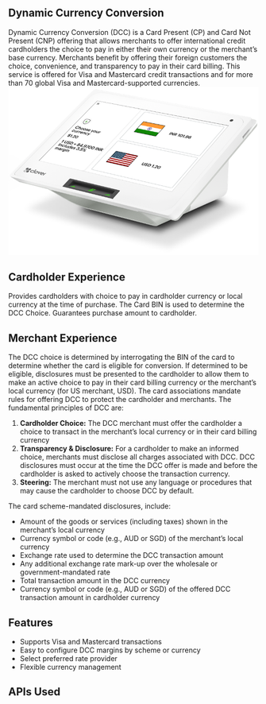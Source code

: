 ## Dynamic Currency Conversion

Dynamic Currency Conversion (DCC) is a Card Present (CP) and Card Not Present (CNP) offering that allows merchants to offer international credit cardholders the choice to pay in either their own currency or the merchant’s base currency. Merchants benefit by offering their foreign customers the choice, convenience, and transparency to pay in their card billing. This service is offered for Visa and Mastercard credit transactions and  for more than 70 global Visa and Mastercard-supported currencies. 
![Dynamic Currency Conversion](../assets/images/Clover-pos.png)

## Cardholder Experience
Provides cardholders with choice to pay in cardholder currency or local currency at the time of purchase. The Card BIN is used to determine the DCC Choice. Guarantees purchase amount to cardholder.

## Merchant Experience
The DCC choice is determined by interrogating the BIN of the card to determine whether the card is eligible for conversion. If determined to be eligible, disclosures must be presented to the cardholder to allow them to make an active choice to pay in their card billing currency or the merchant’s local currency (for US merchant, USD). The card associations mandate rules for offering DCC to protect the cardholder and merchants. The fundamental principles of DCC are:

1. <b>Cardholder Choice:</b> The DCC merchant must offer the cardholder a choice to transact in the merchant’s local currency or in their card billing currency
2. <b>Transparency & Disclosure:</b> For a cardholder to make an informed choice, merchants must disclose all charges associated with DCC. DCC disclosures must occur at the time the DCC offer is made and before the cardholder is asked to actively choose the transaction currency.
3. <b>Steering:</b> The merchant must not use any language or procedures that may cause the cardholder to choose DCC by default.

The card scheme-mandated disclosures, include:

- Amount of the goods or services (including taxes) shown in the merchant’s local currency
- Currency symbol or code (e.g., AUD or SGD) of the merchant’s local currency
- Exchange rate used to determine the DCC transaction amount
- Any additional exchange rate mark-up over the wholesale or government-mandated rate
- Total transaction amount in the DCC currency
- Currency symbol or code (e.g., AUD or SGD) of the offered DCC transaction amount in cardholder currency

## Features
- Supports Visa and Mastercard transactions 
- Easy to configure DCC margins by scheme or currency
- Select preferred rate provider
- Flexible currency management  


## APIs Used
<!-- type: row -->
<!-- type: card 
title: Get Rate
description: This API provides the exchange rate based on merchant hierarchy setup on OpenFX 2.0 platform. The request uses source currency, client cross reference ID ("client"),  merchant cross reference ID ("xref") and BIN to determine the exchange rate.
link: ../api/?type=post&path=/fx/v1/pricing/request
-->

<!-- type: card 
title: Get BINs by Currency
description: This API will provide the list of available BINs in OpenFX for the given currency code.
link: ../api/?type=GET&path=/fx/v1/pricing/bin/{currency_code}
-->

<!-- type: row-end -->